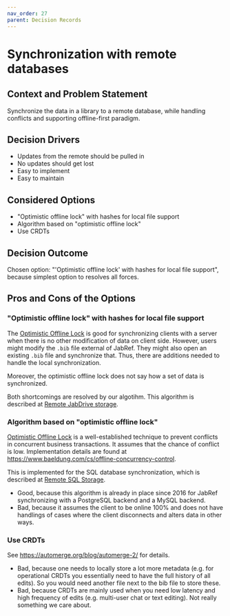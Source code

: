 ```yaml
---
nav_order: 27
parent: Decision Records
---
```


# Synchronization with remote databases

## Context and Problem Statement

Synchronize the data in a library to a remote database, while handling conflicts and supporting offline-first paradigm.

## Decision Drivers

- Updates from the remote should be pulled in
- No updates should get lost
- Easy to implement
- Easy to maintain

## Considered Options

- "Optimistic offline lock" with hashes for local file support
- Algorithm based on "optimistic offline lock"
- Use CRDTs

## Decision Outcome

Chosen option: "'Optimistic offline lock' with hashes for local file support", because simplest option to resolves all forces.

## Pros and Cons of the Options

### "Optimistic offline lock" with hashes for local file support

The [Optimistic Offline Lock](https://martinfowler.com/eaaCatalog/optimisticOfflineLock.html) is good for synchronizing clients with a server when there is no other modification of data on client side.
However, users might modify the `.bib` file external of JabRef.
They might also open an existing `.bib` file and synchronize that.
Thus, there are additions needed to handle the local synchronization.

Moreover, the optimistic offline lock does not say how a set of data is synchronized.

Both shortcomings are resolved by our algotihm.
This algorithm is described at [Remote JabDrive storage](../code-howtos/remote-storage-jabdrive.md).

### Algorithm based on "optimistic offline lock"

[Optimistic Offline Lock](https://martinfowler.com/eaaCatalog/optimisticOfflineLock.html) is a well-established technique to prevent conflicts in concurrent business transactions.
It assumes that the chance of conflict is low.
Implementation details are found at <https://www.baeldung.com/cs/offline-concurrency-control>.

This is implemented for the SQL database synchronization, which is described at [Remote SQL Storage](../code-howtos/remote-storage-sql.md).

- Good, because this algorithm is already in place since 2016 for JabRef synchronizing with a PostgreSQL backend and a MySQL backend.
- Bad, because it assumes the client to be online 100% and does not have handlings of cases where the client disconnects and alters data in other ways.

### Use CRDTs

See <https://automerge.org/blog/automerge-2/> for details.

- Bad, because one needs to locally store a lot more metadata (e.g. for operational CRDTs you essentially need to have the full history of all edits). So you would need another file next to the bib file to store these.
- Bad, because CRDTs are mainly used when you need low latency and high frequency of edits (e.g. multi-user chat or text editing). Not really something we care about.
